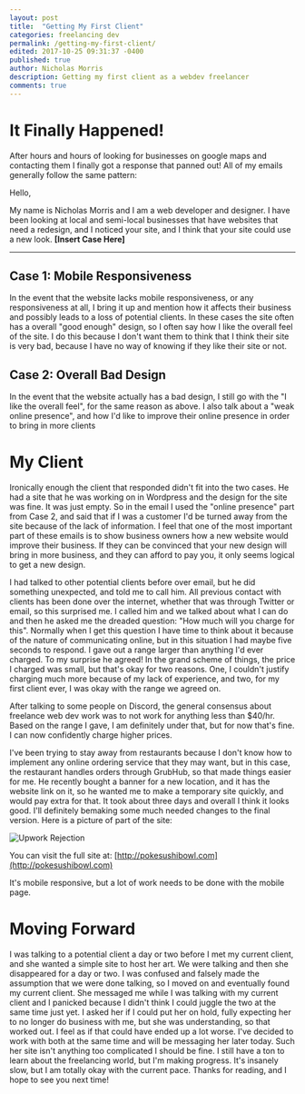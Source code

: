 ```yaml
---
layout: post
title:  "Getting My First Client"
categories: freelancing dev
permalink: /getting-my-first-client/
edited: 2017-10-25 09:31:37 -0400
published: true
author: Nicholas Morris
description: Getting my first client as a webdev freelancer
comments: true
---
```


# It Finally Happened!

After hours and hours of looking for businesses on google maps and contacting them I finally got a response that panned out! All of my emails generally follow the same pattern:

Hello,

My name is Nicholas Morris and I am a web developer and designer. I have been looking at local and semi-local businesses that have websites that need a redesign, and I noticed your site, and I think that your site could use a new look. **[Insert Case Here]**

---

## Case 1: Mobile Responsiveness

In the event that the website lacks mobile responsiveness, or any responsiveness at all, I bring it up and mention how it affects their business and possibly leads to a loss of potential clients. In these cases the site often has a overall "good enough" design, so I often say how I like the overall feel of the site. I do this because I don't want them to think that I think their site is very bad, because I have no way of knowing if they like their site or not.

## Case 2: Overall Bad Design

In the event that the website actually has a bad design, I still go with the "I like the overall feel", for the same reason as above. I also talk about a "weak online presence", and how I'd like to improve their online presence in order to bring in more clients

# My Client

Ironically enough the client that responded didn't fit into the two cases. He had a site that he was working on in Wordpress and the design for the site was fine. It was just empty. So in the email I used the "online presence" part from Case 2, and said that if I was a customer I'd be turned away from the site because of the lack of information. I feel that one of the most important part of these emails is to show business owners how a new website would improve their business. If they can be convinced that your new design will bring in more business, and they can afford to pay you, it only seems logical to get a new design.

I had talked to other potential clients before over email, but he did something unexpected, and told me to call him. All previous contact with clients has been done over the internet, whether that was through Twitter or email, so this surprised me. I called him and we talked about what I can do and then he asked me the dreaded question: "How much will you charge for this". Normally when I get this question I have time to think about it because of the nature of communicating online, but in this situation I had maybe five seconds to respond. I gave out a range larger than anything I'd ever charged. To my surprise he agreed! In the grand scheme of things, the price I charged was small, but that's okay for two reasons. One, I couldn't justify charging much more because of my lack of experience, and two, for my first client ever, I was okay with the range we agreed on.

After talking to some people on Discord, the general consensus about freelance web dev work was to not work for anything less than $40/hr. Based on the range I gave, I am definitely under that, but for now that's fine. I can now confidently charge higher prices.

I've been trying to stay away from restaurants because I don't know how to implement any online ordering service that they may want, but in this case, the restaurant handles orders through GrubHub, so that made things easier for me. He recently bought a banner for a new location, and it has the website link on it, so he wanted me to make a temporary site quickly, and would pay extra for that. It took about three days and overall I think it looks good. I'll definitely bemaking some much needed changes to the final version. Here is a picture of part of the site:

![Upwork Rejection](https://preview.ibb.co/iJ4QJ6/sushi.png)

You can visit the full site at: [http://pokesushibowl.com](http://pokesushibowl.com)

It's mobile responsive, but a lot of work needs to be done with the mobile page.

# Moving Forward

I was talking to a potential client a day or two before I met my current client, and she wanted a simple site to host her art. We were talking and then she disappeared for a day or two. I was confused and falsely made the assumption that we were done talking, so I moved on and eventually found my current client. She messaged me while I was talking with my current client and I panicked because I didn't think I could juggle the two at the same time just yet. I asked her if I could put her on hold, fully expecting her to no longer do business with me, but she was understanding, so that worked out. I feel as if that could have ended up a lot worse. I've decided to work with both at the same time and will be messaging her later today. Such her site isn't anything too complicated I should be fine. I still have a ton to learn about the freelancing world, but I'm making progress. It's insanely slow, but I am totally okay with the current pace. Thanks for reading, and I hope to see you next time!